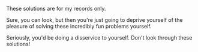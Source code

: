 These solutions are for my records only.

Sure, you can look, but then you're just going to deprive yourself of the pleasure of solving these incredibly fun problems yourself.

Seriously, you'd be doing a disservice to yourself. Don't look through these solutions!
